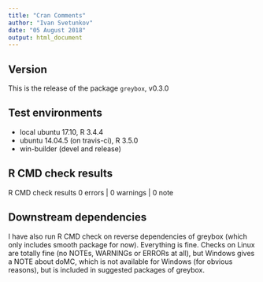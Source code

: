```yaml
---
title: "Cran Comments"
author: "Ivan Svetunkov"
date: "05 August 2018"
output: html_document
---
```

## Version
This is the release of the package ``greybox``, v0.3.0

## Test environments
* local ubuntu 17.10, R 3.4.4
* ubuntu 14.04.5 (on travis-ci), R 3.5.0
* win-builder (devel and release)

## R CMD check results
R CMD check results
0 errors | 0 warnings | 0 note

## Downstream dependencies
I have also run R CMD check on reverse dependencies of greybox (which only includes smooth package for now). Everything is fine.
Checks on Linux are totally fine (no NOTEs, WARNINGs or ERRORs at all), but Windows gives a NOTE about doMC, which is not available for Windows (for obvious reasons), but is included in suggested packages of greybox.
